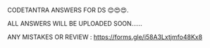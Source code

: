 CODETANTRA ANSWERS FOR DS 😊😍😍.


ALL ANSWERS WILL BE UPLOADED SOON......

ANY MISTAKES OR REVIEW :
https://forms.gle/i58A3Lxtjmfo48Kx8

